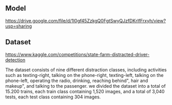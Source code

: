 ## Model

https://drive.google.com/file/d/1l0gf45ZzkgQ0FgtSwyQJzfDKrlfFrxyh/view?usp=sharing

## Dataset

https://www.kaggle.com/competitions/state-farm-distracted-driver-detection

The dataset consists of nine different distraction classes, including activities such as texting-right, talking on the phone-right, texting-left, talking on the phone-left, operating the radio, drinking, reaching behind", hair and makeup", and talking to the passenger. we divided the dataset into a total of 15.200 trains, each train class containing 1,520 images, and a total of 3,040 tests, each test class containing 304 images.
